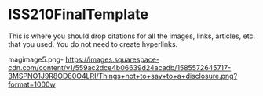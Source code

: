 # ISS210FinalTemplate
This is where you should drop citations for all the images, links, articles, etc. that you used. You do not need to create hyperlinks.


magimage5.png- https://images.squarespace-cdn.com/content/v1/559ac2dce4b06639d24acadb/1585572645717-3MSPNO1J9R8OD80O4LRI/Things+not+to+say+to+a+disclosure.png?format=1000w
